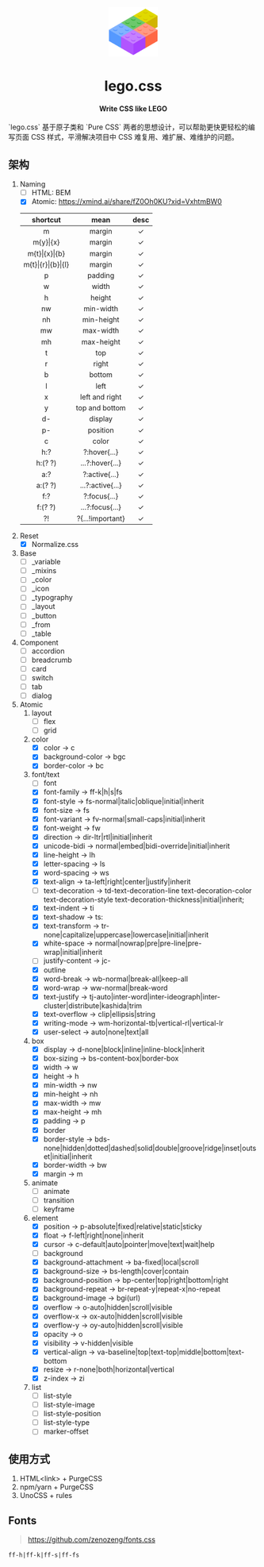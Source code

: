 <p align="center">
    <img src="/public/lego.png" width="100px">
</p>
<h1 align="center">lego.css</h1>
<h4 align="center">Write CSS like LEGO</h4>
<p>`lego.css` 基于原子类和 `Pure CSS` 两者的思想设计，可以帮助更快更轻松的编写页面 CSS 样式，平滑解决项目中 CSS 难复用、难扩展、难维护的问题。</p>

## 架构

1. Naming
   - [ ] HTML: BEM
   - [x] Atomic: https://xmind.ai/share/fZ0Oh0KU?xid=VxhtmBW0

    |      shortcut       |       mean       | desc  |
    | :-----------------: | :--------------: | :---: |
    |          m          |      margin      |   ✓   |
    |      m{y}\|{x}      |      margin      |   ✓   |
    |   m{t}\|{x}\|{b}    |      margin      |   ✓   |
    | m{t}\|{r}\|{b}\|{l} |      margin      |   ✓   |
    |          p          |     padding      |   ✓   |
    |          w          |      width       |   ✓   |
    |          h          |      height      |   ✓   |
    |         nw          |    min-width     |   ✓   |
    |         nh          |    min-height    |   ✓   |
    |         mw          |    max-width     |   ✓   |
    |         mh          |    max-height    |   ✓   |
    |          t          |       top        |   ✓   |
    |          r          |      right       |   ✓   |
    |          b          |      bottom      |   ✓   |
    |          l          |       left       |   ✓   |
    |          x          |  left and right  |   ✓   |
    |          y          |  top and bottom  |   ✓   |
    |         d-          |     display      |   ✓   |
    |         p-          |     position     |   ✓   |
    |          c          |      color       |   ✓   |
    |         h:?         |   ?:hover{...}   |   ✓   |
    |       h:(? ?)       | ...?:hover{...}  |   ✓   |
    |         a:?         |  ?:active{...}   |   ✓   |
    |       a:(? ?)       | ...?:active{...} |   ✓   |
    |         f:?         |   ?:focus{...}   |   ✓   |
    |       f:(? ?)       | ...?:focus{...}  |   ✓   |
    |         ?!          | ?{...!important} |   ✓   |
2. Reset
   - [x] Normalize.css
3. Base
   - [ ] _variable
   - [ ] _mixins
   - [ ] _color
   - [ ] _icon
   - [ ] _typography
   - [ ] _layout
   - [ ] _button
   - [ ] _from
   - [ ] _table
4. Component
   - [ ] accordion
   - [ ] breadcrumb
   - [ ] card
   - [ ] switch
   - [ ] tab
   - [ ] dialog
5. Atomic
   1. layout
        - [ ] flex
        - [ ] grid
    2. color
        - [x] color → c
        - [x] background-color → bgc
        - [x] border-color → bc
    3. font/text
        - [ ] font
        - [x] font-family → ff-k|h|s|fs
        - [x] font-style → fs-normal|italic|oblique|initial|inherit
        - [x] font-size → fs
        - [x] font-variant → fv-normal|small-caps|initial|inherit
        - [x] font-weight → fw
        - [x] direction → dir-ltr|rtl|initial|inherit
        - [x] unicode-bidi → normal|embed|bidi-override|initial|inherit
        - [x] line-height → lh
        - [x] letter-spacing → ls
        - [x] word-spacing → ws
        - [x] text-align → ta-left|right|center|justify|inherit
        - [ ] text-decoration → td-text-decoration-line text-decoration-color text-decoration-style text-decoration-thickness|initial|inherit;
        - [x] text-indent → ti
        - [x] text-shadow → ts:
        - [x] text-transform → tr-none|capitalize|uppercase|lowercase|initial|inherit
        - [x] white-space → normal|nowrap|pre|pre-line|pre-wrap|initial|inherit
        - [ ] justify-content → jc-
        - [x] outline
        - [x] word-break → wb-normal|break-all|keep-all
        - [x] word-wrap → ww-normal|break-word
        - [x] text-justify → tj-auto|inter-word|inter-ideograph|inter-cluster|distribute|kashida|trim
        - [x] text-overflow → clip|ellipsis|string
        - [x] writing-mode → wm-horizontal-tb|vertical-rl|vertical-lr
        - [x] user-select → auto|none|text|all
    4. box
        - [x] display → d-none|block|inline|inline-block|inherit
        - [x] box-sizing → bs-content-box|border-box
        - [x] width → w
        - [x] height → h
        - [x] min-width → nw
        - [x] min-height → nh
        - [x] max-width → mw
        - [x] max-height → mh
        - [x] padding → p
        - [x] border
        - [x] border-style → bds-none|hidden|dotted|dashed|solid|double|groove|ridge|inset|outset|initial|inherit
        - [x] border-width → bw
        - [x] margin → m
    5. animate
        - [ ] animate
        - [ ] transition
        - [ ] keyframe
    6. element
        - [x] position → p-absolute|fixed|relative|static|sticky
        - [x] float → f-left|right|none|inherit
        - [x] cursor → c-default|auto|pointer|move|text|wait|help
        - [ ] background
        - [x] background-attachment → ba-fixed|local|scroll
        - [x] background-size → bs-length|cover|contain
        - [x] background-position → bp-center|top|right|bottom|right
        - [x] background-repeat → br-repeat-y|repeat-x|no-repeat
        - [x] background-image → bgi(url)
        - [x] overflow → o-auto|hidden|scroll|visible
        - [x] overflow-x → ox-auto|hidden|scroll|visible
        - [x] overflow-y → oy-auto|hidden|scroll|visible
        - [x] opacity → o
        - [x] visibility → v-hidden|visible
        - [x] vertical-align → va-baseline|top|text-top|middle|bottom|text-bottom
        - [x] resize → r-none|both|horizontal|vertical
        - [x] z-index → zi
    7. list
        - [ ] list-style
        - [ ] list-style-image
        - [ ] list-style-position
        - [ ] list-style-type
        - [ ] marker-offset

## 使用方式

1. HTML\<link\> + PurgeCSS 
2. npm/yarn + PurgeCSS
3. UnoCSS + rules

## Fonts
> https://github.com/zenozeng/fonts.css
```
ff-h|ff-k|ff-s|ff-fs
```